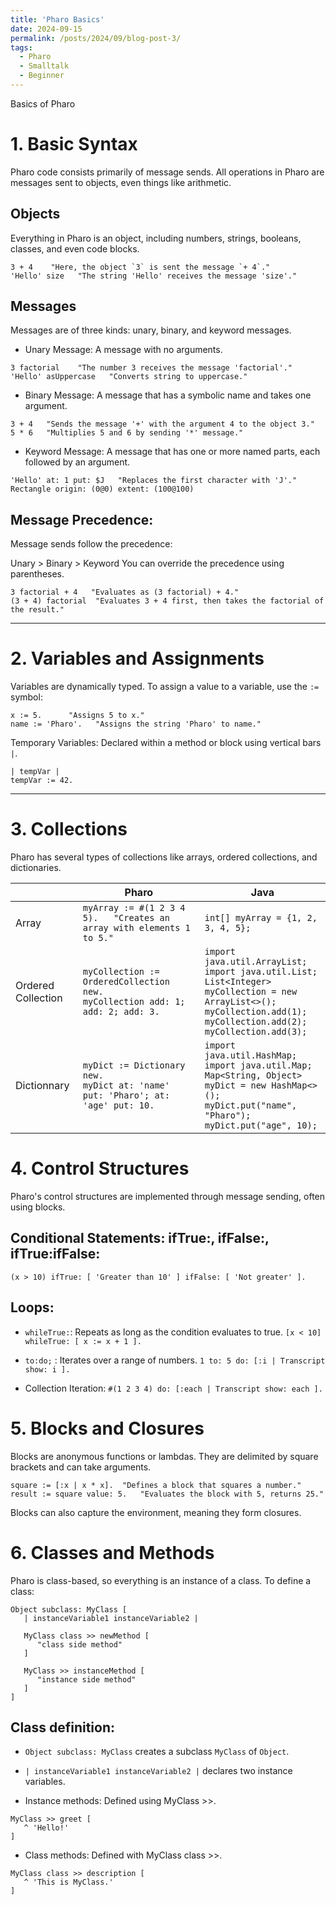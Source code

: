 ```yaml
---
title: 'Pharo Basics'
date: 2024-09-15
permalink: /posts/2024/09/blog-post-3/
tags:
  - Pharo
  - Smalltalk
  - Beginner
---
```


Basics of Pharo

# 1. Basic Syntax

Pharo code consists primarily of message sends. All operations in Pharo are messages sent to objects, even things like arithmetic.

## Objects
Everything in Pharo is an object, including numbers, strings, booleans, classes, and even code blocks.

```
3 + 4    "Here, the object `3` is sent the message `+ 4`."
'Hello' size   "The string 'Hello' receives the message 'size'."
```

## Messages
Messages are of three kinds: unary, binary, and keyword messages.

- Unary Message: A message with no arguments.
``` 
3 factorial    "The number 3 receives the message 'factorial'."
'Hello' asUppercase   "Converts string to uppercase."
```

- Binary Message: A message that has a symbolic name and takes one argument.
```
3 + 4   "Sends the message '+' with the argument 4 to the object 3."
5 * 6   "Multiplies 5 and 6 by sending '*' message."
```

- Keyword Message: A message that has one or more named parts, each followed by an argument.
```
'Hello' at: 1 put: $J   "Replaces the first character with 'J'."
Rectangle origin: (0@0) extent: (100@100) 
```

## Message Precedence: 
Message sends follow the precedence:

Unary > Binary > Keyword You can override the precedence using parentheses.

```
3 factorial + 4   "Evaluates as (3 factorial) + 4."
(3 + 4) factorial  "Evaluates 3 + 4 first, then takes the factorial of the result."
```

---

# 2. Variables and Assignments
Variables are dynamically typed. To assign a value to a variable, use the `:=` symbol:

```
x := 5.      "Assigns 5 to x."
name := 'Pharo'.   "Assigns the string 'Pharo' to name."
```

Temporary Variables: Declared within a method or block using vertical bars `|`.

```
| tempVar |
tempVar := 42.
```

---

# 3. Collections
Pharo has several types of collections like arrays, ordered collections, and dictionaries.

|  | Pharo | Java |
|-----------|-----------|-----------|
| Array | `myArray := #(1 2 3 4 5).   "Creates an array with elements 1 to 5."` | `int[] myArray = {1, 2, 3, 4, 5};` |
| Ordered Collection | `myCollection := OrderedCollection new.` <br> `myCollection add: 1; add: 2; add: 3.` | `import java.util.ArrayList;` <br> `import java.util.List;` <br> `List<Integer> myCollection = new ArrayList<>();` <br> `myCollection.add(1);` <br> `myCollection.add(2);` <br> `myCollection.add(3);` |
| Dictionnary | `myDict := Dictionary new.` <br>  `myDict at: 'name' put: 'Pharo'; at: 'age' put: 10.`| `import java.util.HashMap;` <br>  `import java.util.Map;` <br>  `Map<String, Object> myDict = new HashMap<>();` <br>  `myDict.put("name", "Pharo");` <br>  `myDict.put("age", 10);` |



# 4. Control Structures
Pharo's control structures are implemented through message sending, often using blocks.

## Conditional Statements: ifTrue:, ifFalse:, ifTrue:ifFalse:

`(x > 10) ifTrue: [ 'Greater than 10' ] ifFalse: [ 'Not greater' ].`

## Loops:

- `whileTrue:`: Repeats as long as the condition evaluates to true. `[x < 10] whileTrue: [ x := x + 1 ].`

- `to:do;` : Iterates over a range of numbers. `1 to: 5 do: [:i | Transcript show: i ].`

- Collection Iteration: `#(1 2 3 4) do: [:each | Transcript show: each ].`

# 5. Blocks and Closures
Blocks are anonymous functions or lambdas. They are delimited by square brackets and can take arguments.

```
square := [:x | x * x].  "Defines a block that squares a number."
result := square value: 5.   "Evaluates the block with 5, returns 25."
```

Blocks can also capture the environment, meaning they form closures.


# 6. Classes and Methods
Pharo is class-based, so everything is an instance of a class. To define a class:

```
Object subclass: MyClass [
   | instanceVariable1 instanceVariable2 |

   MyClass class >> newMethod [
      "class side method"
   ]

   MyClass >> instanceMethod [
      "instance side method"
   ]
]
```

## Class definition:

- `Object subclass: MyClass` creates a subclass `MyClass` of `Object`.
- `| instanceVariable1 instanceVariable2 |` declares two instance variables.

- Instance methods: Defined using MyClass >>.

```
MyClass >> greet [
   ^ 'Hello!'
]
```
 - Class methods: Defined with MyClass class >>.

```
MyClass class >> description [
   ^ 'This is MyClass.'
]
```




